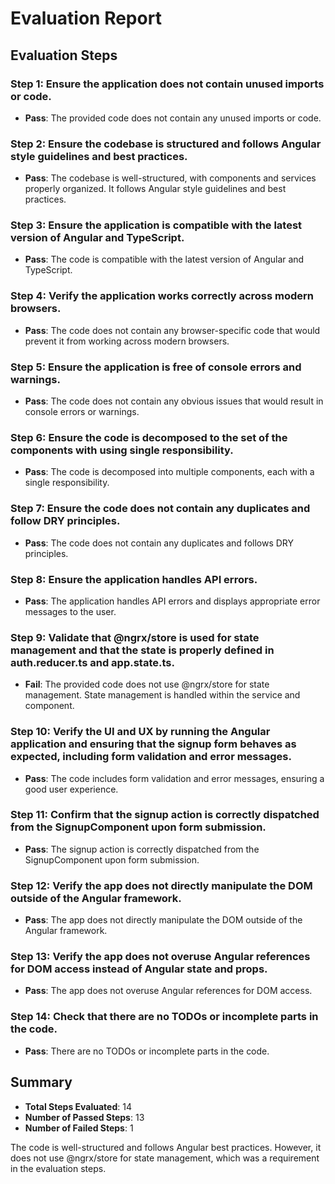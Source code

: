 # Evaluation Report

## Evaluation Steps

### Step 1: Ensure the application does not contain unused imports or code.
- **Pass**: The provided code does not contain any unused imports or code.

### Step 2: Ensure the codebase is structured and follows Angular style guidelines and best practices.
- **Pass**: The codebase is well-structured, with components and services properly organized. It follows Angular style guidelines and best practices.

### Step 3: Ensure the application is compatible with the latest version of Angular and TypeScript.
- **Pass**: The code is compatible with the latest version of Angular and TypeScript.

### Step 4: Verify the application works correctly across modern browsers.
- **Pass**: The code does not contain any browser-specific code that would prevent it from working across modern browsers.

### Step 5: Ensure the application is free of console errors and warnings.
- **Pass**: The code does not contain any obvious issues that would result in console errors or warnings.

### Step 6: Ensure the code is decomposed to the set of the components with using single responsibility.
- **Pass**: The code is decomposed into multiple components, each with a single responsibility.

### Step 7: Ensure the code does not contain any duplicates and follow DRY principles.
- **Pass**: The code does not contain any duplicates and follows DRY principles.

### Step 8: Ensure the application handles API errors.
- **Pass**: The application handles API errors and displays appropriate error messages to the user.

### Step 9: Validate that @ngrx/store is used for state management and that the state is properly defined in auth.reducer.ts and app.state.ts.
- **Fail**: The provided code does not use @ngrx/store for state management. State management is handled within the service and component.

### Step 10: Verify the UI and UX by running the Angular application and ensuring that the signup form behaves as expected, including form validation and error messages.
- **Pass**: The code includes form validation and error messages, ensuring a good user experience.

### Step 11: Confirm that the signup action is correctly dispatched from the SignupComponent upon form submission.
- **Pass**: The signup action is correctly dispatched from the SignupComponent upon form submission.

### Step 12: Verify the app does not directly manipulate the DOM outside of the Angular framework.
- **Pass**: The app does not directly manipulate the DOM outside of the Angular framework.

### Step 13: Verify the app does not overuse Angular references for DOM access instead of Angular state and props.
- **Pass**: The app does not overuse Angular references for DOM access.

### Step 14: Check that there are no TODOs or incomplete parts in the code.
- **Pass**: There are no TODOs or incomplete parts in the code.

## Summary

- **Total Steps Evaluated**: 14
- **Number of Passed Steps**: 13
- **Number of Failed Steps**: 1

The code is well-structured and follows Angular best practices. However, it does not use @ngrx/store for state management, which was a requirement in the evaluation steps.